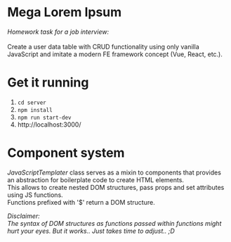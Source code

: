 # Mega Lorem Ipsum
*Homework task for a job interview:* <br>
<br>
Create a user data table with CRUD functionality using only vanilla JavaScript and imitate a modern FE framework concept (Vue, React, etc.).

# Get it running

1) `cd server` <br>
2) `npm install` <br>
3) `npm run start-dev` <br>
4) http://localhost:3000/

# Component system
*JavaScriptTemplater* class serves as a mixin to components that provides an abstraction for boilerplate code to create HTML elements. <br>
This allows to create nested DOM structures, pass props and set attributes using JS functions. <br>
Functions prefixed with '$' return a DOM structure.<br>

*Disclaimer:* <br>
*The syntax of DOM structures as functions passed within functions might hurt your eyes. But it works.. Just takes time to adjust.. ;D*
